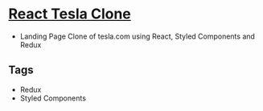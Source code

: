 # [React Tesla Clone](https://muhesh-kumar.github.io/react-tesla-clone)

- Landing Page Clone of tesla.com using React, Styled Components and Redux

## Tags

- Redux
- Styled Components

